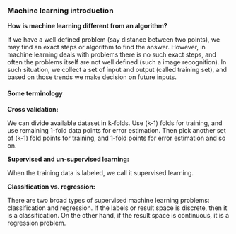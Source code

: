 ### Machine learning introduction 

**How is machine learning different from an algorithm?** 

If we have a well defined problem (say distance between two points), we may find an exact steps or algorithm to find the answer. However, in machine learning deals with problems there is no such exact steps, and often the problems itself are not well defined (such a image recognition). In such situation, we collect a set of input and output (called training set), and based on those trends we make decision on future inputs. 

#### Some terminology 

**Cross validation:** 

We can divide available dataset in k-folds. Use (k-1) folds for training, and use remaining 1-fold data points for error estimation. Then pick another set of (k-1) fold points for training, and 1-fold points for error estimation and so on. 

**Supervised and un-supervised learning:** 

When the training data is labeled, we call it supervised learning. 

**Classification vs. regression:** 

There are two broad types of supervised machine learning problems: classification and regression. If the labels or result space is discrete, then it is a classification. On the other hand, if the result space is continuous, it is a regression problem. 
